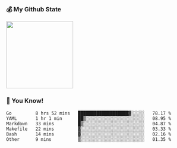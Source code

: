 ### :moneybag: My Github State

<img height="180em" src="https://github-readme-stats.vercel.app/api?username=G-Asura&show_icons=true&hide_border=true&count_private=true&include_all_commits=true" />

### :pill: You Know!
<!--START_SECTION:waka-->

```text
Go         8 hrs 52 mins   ███████████████████▓░░░░░   78.17 %
YAML       1 hr 1 min      ██▒░░░░░░░░░░░░░░░░░░░░░░   08.95 %
Markdown   33 mins         █▒░░░░░░░░░░░░░░░░░░░░░░░   04.87 %
Makefile   22 mins         ▓░░░░░░░░░░░░░░░░░░░░░░░░   03.33 %
Bash       14 mins         ▓░░░░░░░░░░░░░░░░░░░░░░░░   02.16 %
Other      9 mins          ▒░░░░░░░░░░░░░░░░░░░░░░░░   01.35 %
```

<!--END_SECTION:waka-->

<!--
**G-Asura/G-Asura** is a ✨ _special_ ✨ repository because its `README.md` (this file) appears on your GitHub profile.

Here are some ideas to get you started:

- 🔭 I’m currently working on ...
- 🌱 I’m currently learning ...
- 👯 I’m looking to collaborate on ...
- 🤔 I’m looking for help with ...
- 💬 Ask me about ...
- 📫 How to reach me: ...
- 😄 Pronouns: ...
- ⚡ Fun fact: ...
-->
